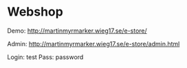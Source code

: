 # Webshop

Demo: http://martinmyrmarker.wieg17.se/e-store/


Admin: http://martinmyrmarker.wieg17.se/e-store/admin.html

Login: test
Pass: password
